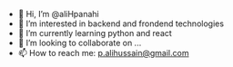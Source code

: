 - 👋 Hi, I’m @aliHpanahi
- 👀 I’m interested in backend and frondend technologies
- 🌱 I’m currently learning python and react
- 💞️ I’m looking to collaborate on ...
- 📫 How to reach me: p.alihussain@gmail.com

<!---
alipanahi/alipanahi is a ✨ special ✨ repository because its `README.md` (this file) appears on your GitHub profile.
You can click the Preview link to take a look at your changes.
--->
